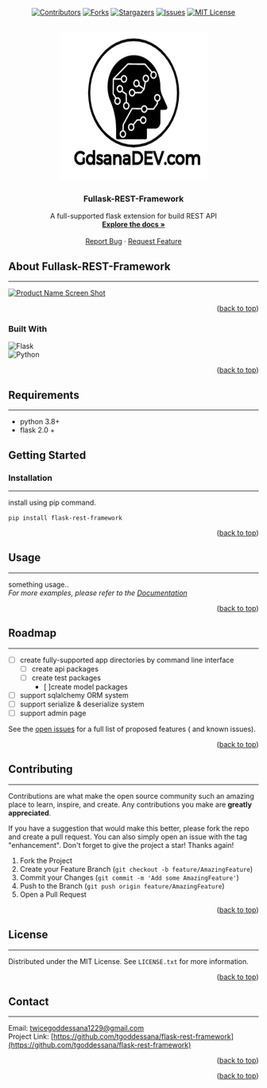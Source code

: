 <!-- Improved compatibility of back to top link: See: https://github.com/othneildrew/Best-README-Template/pull/73 -->
<a name="readme-top"></a>

<div align="center">

[![Contributors][contributors-shield]][contributors-url] 
[![Forks][forks-shield]][forks-url] 
[![Stargazers][stars-shield]][stars-url] 
[![Issues][issues-shield]][issues-url] 
[![MIT License][license-shield]][license-url] 

</div>


<!-- PROJECT LOGO -->
<br />
<div align="center">
  <a href="https://github.com/tgoddessana/flask-rest-framework">
    <img src="images/logo.png" alt="Logo" width="300" height="300">
  </a>

<h3 align="center">Fullask-REST-Framework</h3>

  <p align="center">
    A full-supported flask extension for build REST API
    <br />
    <a href=""><strong>Explore the docs »</strong></a>
    <br />
    <br />
    <a href="">Report Bug</a>
    ·
    <a href="">Request Feature</a>
  </p>
</div>


<!-- ABOUT THE PROJECT -->

## About Fullask-REST-Framework

---

[![Product Name Screen Shot][product-screenshot]](https://example.com)

<p align="right">(<a href="#readme-top">back to top</a>)</p>

### Built With

![Flask][Flask]  
![Python][Python]



<p align="right">(<a href="#readme-top">back to top</a>)</p>



<!-- Requirements -->

## Requirements

---

- python 3.8+
- flask 2.0 +

<!-- GETTING STARTED -->

## Getting Started

### Installation

---

install using pip command.

   ```
   pip install flask-rest-framework
   ```

<p align="right">(<a href="#readme-top">back to top</a>)</p>



<!-- USAGE EXAMPLES -->

## Usage

---
something usage..  
_For more examples, please refer to the [Documentation](https://example.com)_

<p align="right">(<a href="#readme-top">back to top</a>)</p>



<!-- ROADMAP -->

## Roadmap

---

- [ ] create fully-supported app directories by command line interface
    - [ ] create api packages
    - [ ] create test packages
      - [ ]create model packages
- [ ] support sqlalchemy ORM system
- [ ] support serialize & deserialize system
- [ ] support admin page

See the [open issues](https://github.com/tgoddessana/flask-rest-framework/issues) for a full list of proposed features (
and known issues).

<p align="right">(<a href="#readme-top">back to top</a>)</p>



<!-- CONTRIBUTING -->

## Contributing

---

Contributions are what make the open source community such an amazing place to learn, inspire, and create. Any
contributions you make are **greatly appreciated**.

If you have a suggestion that would make this better, please fork the repo and create a pull request. You can also
simply open an issue with the tag "enhancement".
Don't forget to give the project a star! Thanks again!

1. Fork the Project
2. Create your Feature Branch (`git checkout -b feature/AmazingFeature`)
3. Commit your Changes (`git commit -m 'Add some AmazingFeature'`)
4. Push to the Branch (`git push origin feature/AmazingFeature`)
5. Open a Pull Request

<p align="right">(<a href="#readme-top">back to top</a>)</p>



<!-- LICENSE -->

## License

---

Distributed under the MIT License. See `LICENSE.txt` for more information.

<p align="right">(<a href="#readme-top">back to top</a>)</p>



<!-- CONTACT -->

## Contact

---

Email: twicegoddessana1229@gmail.com  
Project Link: [https://github.com/tgoddessana/flask-rest-framework](https://github.com/tgoddessana/flask-rest-framework)

<p align="right">(<a href="#readme-top">back to top</a>)</p>


<p align="right">(<a href="#readme-top">back to top</a>)</p>



<!-- MARKDOWN LINKS & IMAGES -->
<!-- https://www.markdownguide.org/basic-syntax/#reference-style-links -->

[contributors-shield]: https://img.shields.io/github/contributors/tgoddessana/flask-rest-framework.svg?style=for-the-badge

[contributors-url]: https://github.com/tgoddessana/flask-rest-framework/graphs/contributors

[forks-shield]: https://img.shields.io/github/forks/tgoddessana/flask-rest-framework.svg?style=for-the-badge

[forks-url]: https://github.com/tgoddessana/flask-rest-framework/network/members

[stars-shield]: https://img.shields.io/github/stars/tgoddessana/flask-rest-framework.svg?style=for-the-badge

[stars-url]: https://github.com/tgoddessana/flask-rest-framework/stargazers

[issues-shield]: https://img.shields.io/github/issues/tgoddessana/flask-rest-framework.svg?style=for-the-badge

[issues-url]: https://github.com/tgoddessana/flask-rest-framework/issues

[license-shield]: https://img.shields.io/github/license/tgoddessana/flask-rest-framework.svg?style=for-the-badge

[license-url]: https://github.com/tgoddessana/flask-rest-framework/blob/master/LICENSE.txt

[product-screenshot]: images/screenshot.png

[Flask]: https://img.shields.io/badge/flask-00000?style=for-the-badge&logo=flask&logoColor=white

[Python]: https://img.shields.io/badge/python-306998?style=for-the-badge&logo=python&logoColor=white


